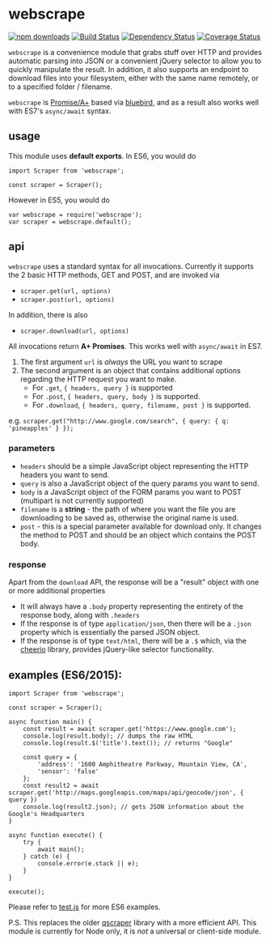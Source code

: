 # webscrape

[![npm downloads][downloads-image]][downloads-url] [![Build Status][travis-image]][travis-url] [![Dependency Status][daviddm-image]][daviddm-url] [![Coverage Status][coverage-image]][coverage-url]

`webscrape` is a convenience module that grabs stuff over HTTP and provides automatic parsing into JSON or a convenient jQuery selector to allow you to quickly manipulate the result. In addition, it also supports an endpoint to download files into your filesystem, either with the same name remotely, or to a specified folder / filename.

`webscrape` is [Promise/A+][promiseA+] based via [bluebird][4], and as a result also works well with ES7's `async/await` syntax.

## usage

This module uses **default exports**. In ES6, you would do

```
import Scraper from 'webscrape';

const scraper = Scraper();
```

However in ES5, you would do

```
var webscrape = require('webscrape');
var scraper = webscrape.default();
```

## api

`webscrape` uses a standard syntax for all invocations. Currently it supports the 2 basic HTTP methods, GET and POST, and are invoked via

* `scraper.get(url, options)`
* `scraper.post(url, options)`

In addition, there is also

* `scraper.download(url, options)`

All invocations return **A+ Promises**. This works well with `async/await` in ES7.

1. The first argument `url` is _always_ the URL you want to scrape
2. The second argument is an object that contains additional options regarding the HTTP request you want to make.
   * For `.get`, `{ headers, query }` is supported
   * For `.post`, `{ headers, query, body }` is supported.
   * For `.download`, `{ headers, query, filename, post }` is supported.

e.g. `scraper.get("http://www.google.com/search", { query: { q: 'pineapples' } });`

### parameters

* `headers` should be a simple JavaScript object representing the HTTP headers you want to send.
* `query` is also a JavaScript object of the query params you want to send.
* `body` is a JavaScript object of the FORM params you want to POST (multipart is not currently supported)
* `filename` is a **string** - the path of where you want the file you are downloading to be saved as, otherwise the original name is used.
* `post` - this is a special parameter available for download only. It changes the method to POST and should be an object which contains the POST body.

### response

Apart from the `download` API, the response will be a "result" object with one or more additional properties

* It will always have a `.body` property representing the entirety of the response body, along with `.headers`
* If the response is of type `application/json`, then there will be a `.json` property which is essentially the parsed JSON object.
* If the response is of type `text/html`, there will be a `.$` which, via the [cheerio][3] library, provides jQuery-like selector functionality.

## examples (ES6/2015):

```
import Scraper from 'webscrape';

const scraper = Scraper();

async function main() {
    const result = await scraper.get('https://www.google.com');
    console.log(result.body); // dumps the raw HTML
    console.log(result.$('title').text()); // returns "Google"

    const query = {
        'address': '1600 Amphitheatre Parkway, Mountain View, CA',
        'sensor': 'false'
    };
    const result2 = await scraper.get('http://maps.googleapis.com/maps/api/geocode/json', { query })
    console.log(result2.json); // gets JSON information about the Google's Headquarters
}

async function execute() {
	try {
		await main();
	} catch (e) {
		console.error(e.stack || e);
	}
}

execute();

```

Please refer to [test.js][2] for more ES6 examples.

P.S. This replaces the older [qscraper][1] library with a more efficient API. This module is currently for Node only, it is _not_ a universal or client-side module.

[1]: https://www.npmjs.com/package/qscraper
[2]: test.js
[3]: https://www.npmjs.com/package/cheerio
[4]: https://www.npmjs.com/package/bluebird
[promiseA+]: https://promisesaplus.com

[downloads-image]: https://img.shields.io/npm/dm/webscrape.svg?style=flat-square
[downloads-url]: https://www.npmjs.com/package/webscrape
[travis-image]: https://travis-ci.org/masotime/webscrape.svg?branch=master
[travis-url]: https://travis-ci.org/masotime/webscrape
[daviddm-image]: https://david-dm.org/masotime/webscrape.svg?theme=shields.io
[daviddm-url]: https://david-dm.org/masotime/webscrape
[coverage-image]: https://coveralls.io/repos/github/masotime/webscrape/badge.svg?branch=master
[coverage-url]: https://coveralls.io/github/masotime/webscrape?branch=master